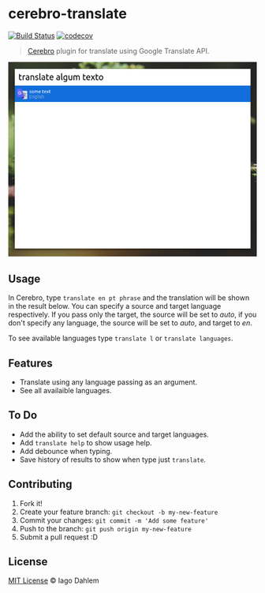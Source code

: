 # cerebro-translate

[![Build Status](https://travis-ci.org/iagodahlem/cerebro-translate.svg?branch=master)](https://travis-ci.org/iagodahlem/cerebro-translate)
[![codecov](https://codecov.io/gh/iagodahlem/cerebro-translate/branch/master/graph/badge.svg)](https://codecov.io/gh/iagodahlem/cerebro-translate)

> [Cerebro](http://cerebroapp.com/) plugin for translate using Google Translate API.

![Cerebro Translate Plugin Screenshot](screenshot.png)

## Usage

In Cerebro, type `translate en pt phrase` and the translation will be shown in the result below. You can specify a source and target language respectively. If you pass only the target, the source will be set to _auto_, if you don't specify any language, the source will be set to _auto_, and target to _en_.

To see available languages type `translate l` or `translate languages`.

## Features

- Translate using any language passing as an argument.
- See all availaible languages.

## To Do

- Add the ability to set default source and target languages.
- Add `translate help` to show usage help.
- Add debounce when typing.
- Save history of results to show when type just `translate`.

## Contributing

1. Fork it!
2. Create your feature branch: `git checkout -b my-new-feature`
3. Commit your changes: `git commit -m 'Add some feature'`
4. Push to the branch: `git push origin my-new-feature`
5. Submit a pull request :D

## License

[MIT License](http://iagodahlem.mit-license.org/) © Iago Dahlem
